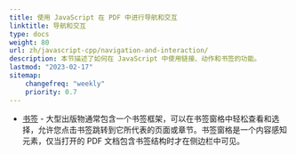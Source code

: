 ```yaml
---
title: 使用 JavaScript 在 PDF 中进行导航和交互
linktitle: 导航和交互
type: docs
weight: 80
url: zh/javascript-cpp/navigation-and-interaction/
description: 本节描述了如何在 JavaScript 中使用链接、动作和书签的功能。
lastmod: "2023-02-17"
sitemap:
    changefreq: "weekly"
    priority: 0.7
---
```


- [书签](/pdf/javascript-cpp/bookmark/) - 大型出版物通常包含一个书签框架，可以在书签窗格中轻松查看和选择，允许您点击书签跳转到它所代表的页面或章节。书签窗格是一个内容感知元素，仅当打开的 PDF 文档包含书签结构时才在侧边栏中可见。